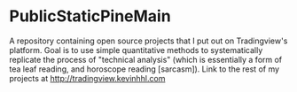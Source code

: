 # PublicStaticPineMain
A repository containing open source projects that I put out on Tradingview's platform. Goal is to use simple quantitative methods to systematically replicate the process of "technical analysis" (which is essentially a form of tea leaf reading, and horoscope reading [sarcasm]). Link to the rest of my projects at http://tradingview.kevinhhl.com
